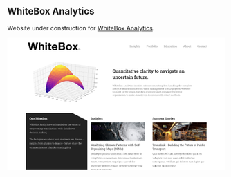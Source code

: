 ## WhiteBox Analytics

Website under construction for [WhiteBox Analytics](https://ca.linkedin.com/company/whitebox-analytics).

![demo](demo.png)